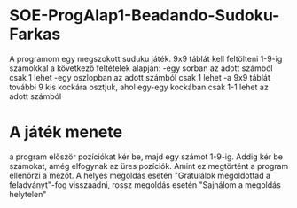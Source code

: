 # SOE-ProgAlap1-Beadando-Sudoku-Farkas
A programom egy megszokott suduku játék. 9x9 táblát kell feltölteni 1-9-ig számokkal a következő feltételek alapján:
-egy sorban az adott számból csak 1 lehet
-egy oszlopban az adott számból csak 1 lehet
-a 9x9 táblát további 9 kis kockára osztjuk, ahol egy-egy kockában csak 1-1 lehet az adott számból

# A játék menete
a program először pozíciókat kér be, majd egy számot 1-9-ig. Addig kér be számokat, amég elfogynak az üres pozíciók. Amint ez megtörtént a program ellenőrzi a mezőt. A helyes megoldás esetén "Gratulálok megoldottad a feladványt"-fog visszaadni, rossz megoldás esetén "Sajnálom a megoldás helytelen"
